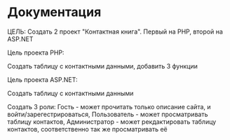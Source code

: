 # Документация

ЦЕЛЬ:
Создать 2 проект "Контактная книга". Первый на PHP, второй на ASP.NET

Цель проекта PHP:

Создать таблицу с контактными данными, добавить 3 функции

Цель проекта ASP.NET:

Создать таблицу с контактными данными

Создать 3 роли: 
Гость - может прочитать только описание сайта, и войти/зарегестрироваться,
Пользователь - может просматривать таблицу контактов, 
Администратор - может рекдактировать таблицу контактов, соответственно так же просматривать её

